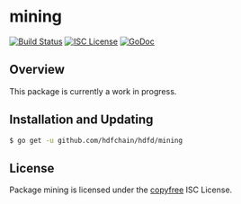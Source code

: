 mining
======

[![Build Status](https://img.shields.io/travis/decred/hdfd.svg)](https://travis-ci.org/decred/hdfd)
[![ISC License](https://img.shields.io/badge/license-ISC-blue.svg)](http://copyfree.org)
[![GoDoc](https://img.shields.io/badge/godoc-reference-blue.svg)](https://godoc.org/github.com/hdfchain/hdfd/mining)

## Overview

This package is currently a work in progress.

## Installation and Updating

```bash
$ go get -u github.com/hdfchain/hdfd/mining
```

## License

Package mining is licensed under the [copyfree](http://copyfree.org) ISC
License.
